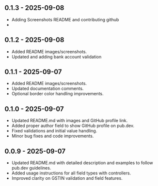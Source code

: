 ## 0.1.3 - 2025-09-08

- Adding Screenshots README and contributing github
- 
## 0.1.2 - 2025-09-08

- Added README images/screenshots.
- Updated and adding bank account validation

## 0.1.1 - 2025-09-07

- Added README images/screenshots.
- Updated documentation comments.
- Optional border color handling improvements.

## 0.1.0 - 2025-09-07

- Updated README.md with images and GitHub profile link.
- Added proper author field to show GitHub profile on pub.dev.
- Fixed validations and initial value handling.
- Minor bug fixes and code improvements.

## 0.0.9 - 2025-09-07

- Updated README.md with detailed description and examples to follow pub.dev guidelines.
- Added usage instructions for all field types with controllers.
- Improved clarity on GSTIN validation and field features.
